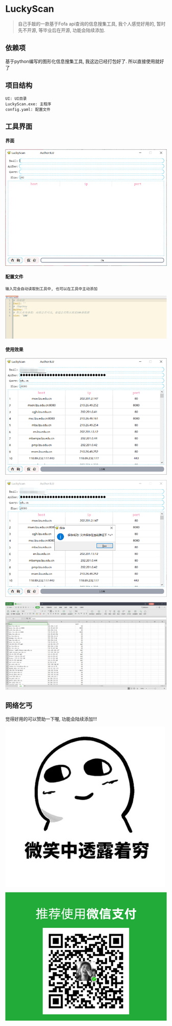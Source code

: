 # LuckyScan

>   自己手敲的一款基于Fofa api查询的信息搜集工具,  我个人感觉好用的,  暂时先不开源, 等毕业后在开源, 功能会陆续添加.

## 依赖项

基于python编写的图形化信息搜集工具, 我这边已经打包好了. 所以直接使用就好了

## 项目结构

```
UI: UI目录
LuckyScan.exe: 主程序
config.yaml: 配置文件
```

## 工具界面

#### 界面

![image-20210731183405216](.\images\image-20210731183405216.png)

#### 配置文件

`输入完会自动读取到工具中, 也可以在工具中主动添加`

![image-20210731183504300](.\images\image-20210731183504300.png)

#### 使用效果

![image-20210731184053518](.\images\使用1.png)

![image-20210731184133651](.\images\使用2.png)

![image-20210731184221358](.\images\使用3.png)

## 网络乞丐

觉得好用的可以赞助一下喔, 功能会陆续添加!!! 

![img](.\images\表情.jpg)

![image-20210731183848709](.\images\收款.png)

